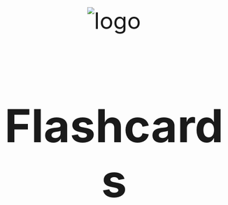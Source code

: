 <div align="center" style="font-size: 52px;">
    <img src="https://github.com/user-attachments/assets/9d4d24ca-5721-48f8-be38-a9b1ef3c1cb5" alt="logo">
     <h1>Flashcards</h1>
</div>
